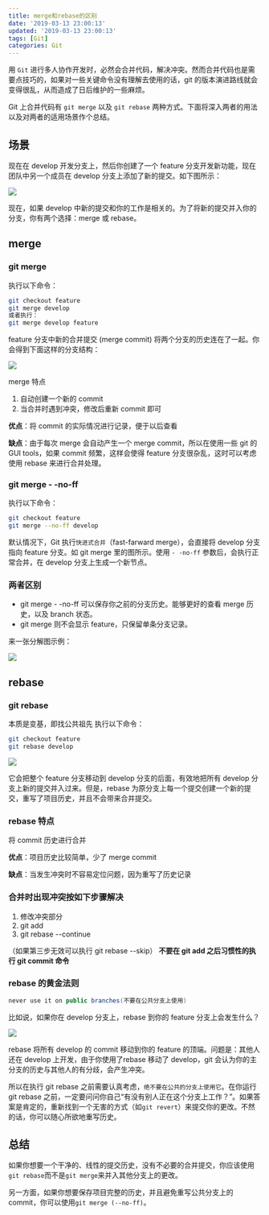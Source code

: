 ```yaml
---
title: merge和rebase的区别
date: '2019-03-13 23:00:13'
updated: '2019-03-13 23:00:13'
tags: [Git]
categories: Git
---
```

用 `Git` 进行多人协作开发时，必然会合并代码，解决冲突。然而合并代码也是需要点技巧的，如果对一些关键命令没有理解去使用的话，git 的版本演进路线就会变得很乱，从而造成了日后维护的一些麻烦。

Git 上合并代码有 `git merge` 以及 `git rebase` 两种方式。下面将深入两者的用法以及对两者的适用场景作个总结。<!--more-->

## 场景

现在在 develop 开发分支上，然后你创建了一个 feature 分支开发新功能，现在团队中另一个成员在 develop 分支上添加了新的提交。如下图所示：

![](../images/merge和rebase的区别/1.png)

现在，如果 develop 中新的提交和你的工作是相关的。为了将新的提交并入你的分支，你有两个选择：merge 或 rebase。

## merge

### git merge

执行以下命令：

```bash
git checkout feature
git merge develop
或者执行：
git merge develop feature
```

feature 分支中新的合并提交 (merge commit) 将两个分支的历史连在了一起。你会得到下面这样的分支结构：

![](../images/merge和rebase的区别/2.png)

merge 特点
1. 自动创建一个新的 commit
2. 当合并时遇到冲突，修改后重新 commit 即可

**优点**：将 commit 的实际情况进行记录，便于以后查看

**缺点**：由于每次 merge 会自动产生一个 merge commit，所以在使用一些 git 的 GUI tools，如果 commit 频繁，这样会使得 feature 分支很杂乱，这时可以考虑使用 rebase 来进行合并处理。

### git merge - -no-ff

执行以下命令：

```bash
git checkout feature
git merge --no-ff develop
```

默认情况下，Git 执行`快进式合并`（fast-farward merge），会直接将 develop 分支指向 feature 分支。如 git merge 里的图所示。使用 `- -no-ff` 参数后，会执行正常合并，在 develop 分支上生成一个新节点。

### 两者区别

* git merge - -no-ff 可以保存你之前的分支历史。能够更好的查看 merge 历史，以及 branch 状态。
* git merge 则不会显示 feature，只保留单条分支记录。

来一张分解图示例：

![](../images/merge和rebase的区别/3.png)

## rebase

### git rebase

本质是变基，即找公共祖先
执行以下命令：

```bash
git checkout feature
git rebase develop
```

![](../images/merge和rebase的区别/4.png)

它会把整个 feature 分支移动到 develop 分支的后面，有效地把所有 develop 分支上新的提交并入过来。但是，rebase 为原分支上每一个提交创建一个新的提交，重写了项目历史，并且不会带来合并提交。

### rebase 特点

将 commit 历史进行合并

**优点**：项目历史比较简单，少了 merge commit

**缺点**：当发生冲突时不容易定位问题，因为重写了历史记录

### 合并时出现冲突按如下步骤解决

1. 修改冲突部分
2. git add
3. git rebase --continue

（如果第三步无效可以执行 git rebase --skip）
**不要在 git add 之后习惯性的执行 git commit 命令**

### rebase 的黄金法则

```java
never use it on public branches(不要在公共分支上使用)
```

比如说，如果你在 develop 分支上，rebase 到你的 feature 分支上会发生什么？

![](../images/merge和rebase的区别/5.png)

rebase 将所有 develop 的 commit 移动到你的 feature 的顶端。问题是：其他人还在 develop 上开发，由于你使用了rebase 移动了 develop，git 会认为你的主分支的历史与其他人的有分歧，会产生冲突。

所以在执行 git rebase 之前需要认真考虑，`绝不要在公共的分支上使用它`。在你运行 git rebase 之前，一定要问问你自己“有没有别人正在这个分支上工作？”。如果答案是肯定的，重新找到一个无害的方式（如`git revert`）来提交你的更改。不然的话，你可以随心所欲地重写历史。

## 总结

如果你想要一个干净的、线性的提交历史，没有不必要的合并提交，你应该使用`git rebase`而不是`git merge`来并入其他分支上的更改。

另一方面，如果你想要保存项目完整的历史，并且避免重写公共分支上的 commit，你可以使用`git merge (--no-ff)`。